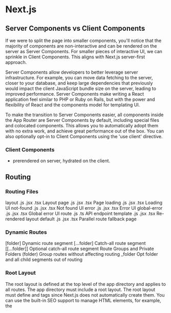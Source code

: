 # Next.js

## Server Components vs Client Components
If we were to split the page into smaller components, you'll notice that the majority of components are non-interactive and can be rendered on the server as Server Components. For smaller pieces of interactive UI, we can sprinkle in Client Components. This aligns with Next.js server-first approach.

Server Components allow developers to better leverage server infrastructure. For example, you can move data fetching to the server, closer to your database, and keep large dependencies that previously would impact the client JavaScript bundle size on the server, leading to improved performance. Server Components make writing a React application feel similar to PHP or Ruby on Rails, but with the power and flexibility of React and the components model for templating UI.

To make the transition to Server Components easier, all components inside the App Router are Server Components by default, including special files and colocated components. This allows you to automatically adopt them with no extra work, and achieve great performance out of the box. You can also optionally opt-in to Client Components using the 'use client' directive.


### Client Components
- prerendered on server, hydrated on the client.


## Routing

### Routing Files
layout	.js .jsx .tsx	Layout
page	.js .jsx .tsx	Page
loading	.js .jsx .tsx	Loading UI
not-found	.js .jsx .tsx	Not found UI
error	.js .jsx .tsx	Error UI
global-error	.js .jsx .tsx	Global error UI
route	.js .ts	API endpoint
template	.js .jsx .tsx	Re-rendered layout
default	.js .jsx .tsx	Parallel route fallback page


### Dynamic Routes
[folder]	Dynamic route segment
[...folder]	Catch-all route segment
[[...folder]]	Optional catch-all route segment
Route Groups and Private Folders
(folder)	Group routes without affecting routing
_folder	Opt folder and all child segments out of routing



### Root Layout
The root layout is defined at the top level of the app directory and applies to all routes.
The app directory must include a root layout.
The root layout must define <html> and <body> tags since Next.js does not automatically create them.
You can use the built-in SEO support to manage <head> HTML elements, for example, the <title> element.
You can use route groups to create multiple root layouts. 
The root layout is a Server Component by default and can not be set to a Client Component.

### Navigating

<Link> is a built-in component that extends the HTML <a> tag to provide prefetching and client-side navigation between routes. It is the primary way to navigate between routes in Next.js.


# tailwind.css